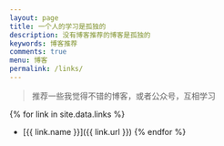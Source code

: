 ```yaml
---
layout: page
title: 一个人的学习是孤独的
description: 没有博客推荐的博客是孤独的
keywords: 博客推荐
comments: true
menu: 博客
permalink: /links/
---
```


> 推荐一些我觉得不错的博客，或者公众号，互相学习

{% for link in site.data.links %}
* [{{ link.name }}]({{ link.url }})
{% endfor %}
